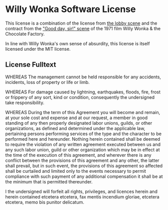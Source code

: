 # Willy Wonka Software License

This license is a combination of the license from [the lobby scene](https://www.youtube.com/watch?v=YaMmAFLm5EI) and the contract from the ["Good day, sir!" scene](https://www.youtube.com/watch?v=fpK36FZmTFY) of the 1971 film Willy Wonka & the Chocolate Factory.

In line with Willy Wonka's own sense of absurdity, this license is itself licensed under the MIT license.

## License Fulltext

WHEREAS The management cannot be held responsible for any accidents, incidents, loss of property or life or limb.

WHEREAS For damage caused by lightning, earthquakes, floods, fire, frost or frippery of any sort, kind or condition, consequently the undersigned take responsibility.

WHEREAS During the term of this Agreement you will become and remain, at your sole cost and expense and at our request, a member in good standing of any then properly designated labor unions, guilds, or other organizations, as defined and determined under the applicable law, pertaining persons performing services of the type and the character to be performed here and hereunder. Nothing herein contained shall be deemed to require the violation of any written agreement executed between us and any such labor union, guild or other organization which may be in effect at the time of the execution of this agreement, and wherever there is any conflict between the provisions of this agreement and any other, the latter shall prevail, but in such event, the provisions of this agreement so affected shall be curtailed and limited only to the events necessary to permit compliance with such payment of any additional compensation it shall be at the minimum that is permitted thereunder.

I the undersigned will forfeit all rights, privileges, and licences herein and herein contained etcetera etcetera, fax mentis incendium gloriae, etcetera etcetera, memo bis punitor delicatum.
